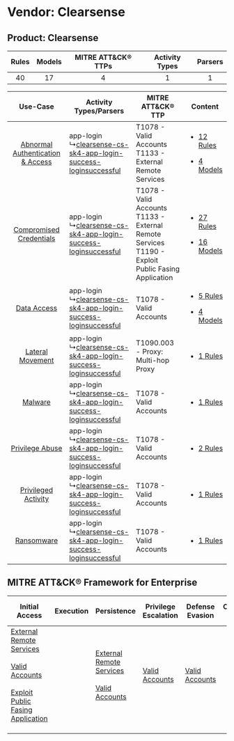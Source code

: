 Vendor: Clearsense
==================
Product: Clearsense
-------------------
| Rules | Models | MITRE ATT&CK® TTPs | Activity Types | Parsers |
|:-----:|:------:|:------------------:|:--------------:|:-------:|
|  40   |   17   |         4          |       1        |    1    |

|    Use-Case    | Activity Types/Parsers    | MITRE ATT&CK® TTP    | Content    |
|:----:| ---- | ---- | ---- |
| [Abnormal Authentication & Access](../../../UseCases/uc_abnormal_authentication_&_access.md) |  app-login<br> ↳[clearsense-cs-sk4-app-login-success-loginsuccessful](Ps/pC_clearsensecssk4apploginsuccessloginsuccessful.md)<br> | T1078 - Valid Accounts<br>T1133 - External Remote Services<br>    | [<ul><li>12 Rules</li></ul><ul><li>4 Models</li></ul>](RM/r_m_clearsense_clearsense_Abnormal_Authentication_&_Access.md) |
|          [Compromised Credentials](../../../UseCases/uc_compromised_credentials.md)          |  app-login<br> ↳[clearsense-cs-sk4-app-login-success-loginsuccessful](Ps/pC_clearsensecssk4apploginsuccessloginsuccessful.md)<br> | T1078 - Valid Accounts<br>T1133 - External Remote Services<br>T1190 - Exploit Public Fasing Application<br> | [<ul><li>27 Rules</li></ul><ul><li>16 Models</li></ul>](RM/r_m_clearsense_clearsense_Compromised_Credentials.md)         |
|    [Data Access](../../../UseCases/uc_data_access.md)    |  app-login<br> ↳[clearsense-cs-sk4-app-login-success-loginsuccessful](Ps/pC_clearsensecssk4apploginsuccessloginsuccessful.md)<br> | T1078 - Valid Accounts<br>    | [<ul><li>5 Rules</li></ul><ul><li>4 Models</li></ul>](RM/r_m_clearsense_clearsense_Data_Access.md)    |
|    [Lateral Movement](../../../UseCases/uc_lateral_movement.md)    |  app-login<br> ↳[clearsense-cs-sk4-app-login-success-loginsuccessful](Ps/pC_clearsensecssk4apploginsuccessloginsuccessful.md)<br> | T1090.003 - Proxy: Multi-hop Proxy<br>    | [<ul><li>1 Rules</li></ul>](RM/r_m_clearsense_clearsense_Lateral_Movement.md)    |
|    [Malware](../../../UseCases/uc_malware.md)    |  app-login<br> ↳[clearsense-cs-sk4-app-login-success-loginsuccessful](Ps/pC_clearsensecssk4apploginsuccessloginsuccessful.md)<br> | T1078 - Valid Accounts<br>    | [<ul><li>1 Rules</li></ul>](RM/r_m_clearsense_clearsense_Malware.md)    |
|    [Privilege Abuse](../../../UseCases/uc_privilege_abuse.md)    |  app-login<br> ↳[clearsense-cs-sk4-app-login-success-loginsuccessful](Ps/pC_clearsensecssk4apploginsuccessloginsuccessful.md)<br> | T1078 - Valid Accounts<br>    | [<ul><li>2 Rules</li></ul>](RM/r_m_clearsense_clearsense_Privilege_Abuse.md)    |
|    [Privileged Activity](../../../UseCases/uc_privileged_activity.md)    |  app-login<br> ↳[clearsense-cs-sk4-app-login-success-loginsuccessful](Ps/pC_clearsensecssk4apploginsuccessloginsuccessful.md)<br> | T1078 - Valid Accounts<br>    | [<ul><li>1 Rules</li></ul>](RM/r_m_clearsense_clearsense_Privileged_Activity.md)    |
|    [Ransomware](../../../UseCases/uc_ransomware.md)    |  app-login<br> ↳[clearsense-cs-sk4-app-login-success-loginsuccessful](Ps/pC_clearsensecssk4apploginsuccessloginsuccessful.md)<br> | T1078 - Valid Accounts<br>    | [<ul><li>1 Rules</li></ul>](RM/r_m_clearsense_clearsense_Ransomware.md)    |

MITRE ATT&CK® Framework for Enterprise
--------------------------------------
| Initial Access                                                                                                                                                                                                                         | Execution | Persistence                                                                                                                                      | Privilege Escalation                                                | Defense Evasion                                                     | Credential Access | Discovery | Lateral Movement | Collection | Command and Control                                                                                                                       | Exfiltration | Impact |
| -------------------------------------------------------------------------------------------------------------------------------------------------------------------------------------------------------------------------------------- | --------- | ------------------------------------------------------------------------------------------------------------------------------------------------ | ------------------------------------------------------------------- | ------------------------------------------------------------------- | ----------------- | --------- | ---------------- | ---------- | ----------------------------------------------------------------------------------------------------------------------------------------- | ------------ | ------ |
| [External Remote Services](https://attack.mitre.org/techniques/T1133)<br><br>[Valid Accounts](https://attack.mitre.org/techniques/T1078)<br><br>[Exploit Public Fasing Application](https://attack.mitre.org/techniques/T1190)<br><br> |           | [External Remote Services](https://attack.mitre.org/techniques/T1133)<br><br>[Valid Accounts](https://attack.mitre.org/techniques/T1078)<br><br> | [Valid Accounts](https://attack.mitre.org/techniques/T1078)<br><br> | [Valid Accounts](https://attack.mitre.org/techniques/T1078)<br><br> |                   |           |                  |            | [Proxy: Multi-hop Proxy](https://attack.mitre.org/techniques/T1090/003)<br><br>[Proxy](https://attack.mitre.org/techniques/T1090)<br><br> |              |        |